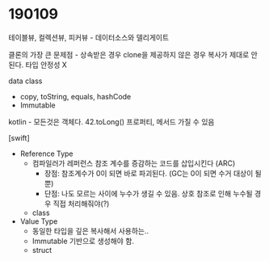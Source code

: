 # 190109

테이블뷰, 컬렉션뷰, 피커뷰 - 데이터소스와 델리게이트

클론의 가장 큰 문제점 - 상속받은 경우 clone을 제공하지 않은 경우 복사가 제대로 안된다. 타입 안정성 X

data class 
* copy, toString, equals, hashCode
* Immutable

kotlin - 모든것은 객체다. 42.toLong() 프로퍼티, 메서드 가질 수 있음

[swift]
* Reference Type
	* 컴파일러가 레퍼런스 참조 계수를 증감하는 코드를 삽입시킨다 (ARC)
		* 장점: 참조계수가 0이 되면 바로 파괴된다. (GC는 0이 되면 수거 대상이 될 뿐)
		* 단점: 나도 모르는 사이에 누수가 생길 수 있음. 상호 참조로 인해 누수될 경우 직접 처리해줘야(?)
	* class
* Value Type
	* 동일한 타입을 깊은 복사해서 사용하는..
	* Immutable 기반으로 생성해야 함. 
	* struct


